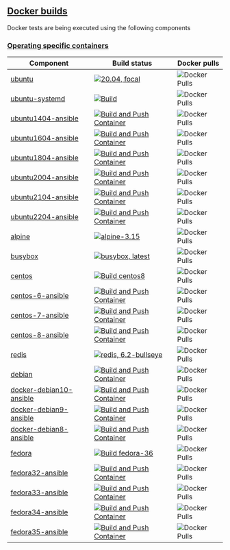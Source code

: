 ## [Docker builds](#docker-builds)

Docker tests are being executed using the following components

### [Operating specific containers](#operating-specific-containers)

|Component|Build status|Docker pulls|
|---------|------------|------------|
|[ubuntu](https://www.github.com/buluma/ubuntu)|[![20.04, focal](https://github.com/buluma/ubuntu/actions/workflows/build-20.04.yml/badge.svg)](https://github.com/buluma/ubuntu/actions/workflows/build-20.04.yml)| ![Docker Pulls](https://img.shields.io/docker/pulls/buluma/ubuntu)|
|[ubuntu-systemd](https://github.com/buluma/docker-ubuntu-systemd)|[![Build](https://github.com/buluma/docker-ubuntu-systemd/actions/workflows/build.yml/badge.svg)](https://github.com/buluma/docker-ubuntu-systemd/actions/workflows/build.yml)| ![Docker Pulls](https://img.shields.io/docker/pulls/buluma/docker-ubuntu-systemd)|
|[ubuntu1404-ansible](https://github.com/buluma/docker-ubuntu1404-ansible)|[![Build and Push Container](https://github.com/buluma/docker-ubuntu1604-ansible/actions/workflows/build.yml/badge.svg)](https://github.com/buluma/docker-ubuntu1604-ansible/actions/workflows/build.yml)| ![Docker Pulls](https://img.shields.io/docker/pulls/buluma/docker-ubuntu1404-ansible)|
|[ubuntu1604-ansible](https://github.com/buluma/docker-ubuntu1604-ansible)|[![Build and Push Container](https://github.com/buluma/docker-ubuntu1604-ansible/actions/workflows/build.yml/badge.svg)](https://github.com/buluma/docker-ubuntu1604-ansible/actions/workflows/build.yml)| ![Docker Pulls](https://img.shields.io/docker/pulls/buluma/docker-ubuntu1604-ansible)|
|[ubuntu1804-ansible](https://github.com/buluma/docker-ubuntu1804-ansible)|[![Build and Push Container](https://github.com/buluma/docker-ubuntu1804-ansible/actions/workflows/build.yml/badge.svg)](https://github.com/buluma/docker-ubuntu1804-ansible/actions/workflows/build.yml)| ![Docker Pulls](https://img.shields.io/docker/pulls/buluma/docker-ubuntu1804-ansible)|
|[ubuntu2004-ansible](https://github.com/buluma/docker-ubuntu2004-ansible)|[![Build and Push Container](https://github.com/buluma/docker-ubuntu2004-ansible/actions/workflows/build.yml/badge.svg)](https://github.com/buluma/docker-ubuntu2004-ansible/actions/workflows/build.yml)| ![Docker Pulls](https://img.shields.io/docker/pulls/buluma/docker-ubuntu2004-ansible)|
|[ubuntu2104-ansible](https://github.com/buluma/docker-ubuntu2104-ansible)|[![Build and Push Container](https://github.com/buluma/docker-ubuntu2104-ansible/actions/workflows/build-image.yml/badge.svg)](https://github.com/buluma/docker-ubuntu2104-ansible/actions/workflows/build-image.yml)| ![Docker Pulls](https://img.shields.io/docker/pulls/buluma/docker-ubuntu2104-ansible)|
|[ubuntu2204-ansible](https://github.com/buluma/docker-ubuntu2204-ansible)|[![Build and Push Container](https://github.com/buluma/docker-ubuntu2204-ansible/actions/workflows/build-image.yml/badge.svg)](https://github.com/buluma/docker-ubuntu2204-ansible/actions/workflows/build-image.yml)| ![Docker Pulls](https://img.shields.io/docker/pulls/buluma/docker-ubuntu2204-ansible)|
|[alpine](https://www.github.com/buluma/alpine)|[![alpine-3.15](https://github.com/buluma/alpine/actions/workflows/build-3.15.yml/badge.svg)](https://github.com/buluma/alpine/actions/workflows/build-3.15.yml)| ![Docker Pulls](https://img.shields.io/docker/pulls/buluma/alpine)|
|[busybox](https://www.github.com/buluma/busybox)|[![busybox, latest](https://github.com/buluma/busybox/actions/workflows/build-1.34.yml/badge.svg)](https://github.com/buluma/busybox/actions/workflows/build-1.34.yml)| ![Docker Pulls](https://img.shields.io/docker/pulls/buluma/busybox)|
|[centos](https://www.github.com/buluma/centos)|[![Build centos8](https://github.com/buluma/centos/actions/workflows/build-centos8.yml/badge.svg)](https://github.com/buluma/centos/actions/workflows/build-centos8.yml)| ![Docker Pulls](https://img.shields.io/docker/pulls/buluma/centos)|
|[centos-6-ansible](https://github.com/buluma/docker-centos6-ansible)|[![Build and Push Container](https://github.com/buluma/docker-centos6-ansible/actions/workflows/build.yml/badge.svg)](https://github.com/buluma/docker-centos6-ansible/actions/workflows/build.yml)| ![Docker Pulls](https://img.shields.io/docker/pulls/buluma/docker-centos6-ansible)|
|[centos-7-ansible](https://github.com/buluma/docker-centos7-ansible)|[![Build and Push Container](https://github.com/buluma/docker-centos7-ansible/actions/workflows/build.yml/badge.svg)](https://github.com/buluma/docker-centos7-ansible/actions/workflows/build.yml)| ![Docker Pulls](https://img.shields.io/docker/pulls/buluma/docker-centos7-ansible)|
|[centos-8-ansible](https://github.com/buluma/docker-centos8-ansible)|[![Build and Push Container](https://github.com/buluma/docker-centos8-ansible/actions/workflows/build.yml/badge.svg)](https://github.com/buluma/docker-centos8-ansible/actions/workflows/build.yml)| ![Docker Pulls](https://img.shields.io/docker/pulls/buluma/docker-centos8-ansible)|
|[redis](https://www.github.com/buluma/redis)|[![redis, 6.2-bullseye](https://github.com/buluma/redis/actions/workflows/bullseye.yml/badge.svg)](https://github.com/buluma/redis/actions/workflows/bullseye.yml)| ![Docker Pulls](https://img.shields.io/docker/pulls/buluma/redis)|
|[debian](https://www.github.com/buluma/debian)|[![Build and Push Container](https://github.com/buluma/docker-debian10-ansible/actions/workflows/build.yml/badge.svg)](https://github.com/buluma/docker-debian10-ansible/actions/workflows/build.yml)| ![Docker Pulls](https://img.shields.io/docker/pulls/buluma/debian)|
|[docker-debian10-ansible](https://github.com/buluma/docker-debian10-ansible)|[![Build and Push Container](https://github.com/buluma/docker-debian10-ansible/actions/workflows/build.yml/badge.svg)](https://github.com/buluma/docker-debian10-ansible/actions/workflows/build.yml)| ![Docker Pulls](https://img.shields.io/docker/pulls/buluma/docker-debian10-ansible)|
|[docker-debian9-ansible](https://github.com/buluma/docker-debian9-ansible)|[![Build and Push Container](https://github.com/buluma/docker-debian9-ansible/actions/workflows/build.yml/badge.svg)](https://github.com/buluma/docker-debian9-ansible/actions/workflows/build.yml)| ![Docker Pulls](https://img.shields.io/docker/pulls/buluma/docker-debian9-ansible)|
|[docker-debian8-ansible](https://github.com/buluma/docker-debian8-ansible)|[![Build and Push Container](https://github.com/buluma/docker-debian8-ansible/actions/workflows/build.yml/badge.svg)](https://github.com/buluma/docker-debian8-ansible/actions/workflows/build.yml)| ![Docker Pulls](https://img.shields.io/docker/pulls/buluma/docker-debian8-ansible)|
|[fedora](https://www.github.com/buluma/fedora)|[![Build fedora-36](https://github.com/buluma/fedora/actions/workflows/fedora-36.yml/badge.svg)](https://github.com/buluma/fedora/actions/workflows/fedora-36.yml)| ![Docker Pulls](https://img.shields.io/docker/pulls/buluma/fedora)|
|[fedora32-ansible](https://github.com/buluma/docker-fedora32-ansible)|[![Build and Push Container](https://github.com/buluma/docker-fedora32-ansible/actions/workflows/build.yml/badge.svg)](https://github.com/buluma/docker-fedora32-ansible/actions/workflows/build.yml)| ![Docker Pulls](https://img.shields.io/docker/pulls/buluma/docker-fedora32-ansible)|
|[fedora33-ansible](https://github.com/buluma/docker-fedora33-ansible)|[![Build and Push Container](https://github.com/buluma/docker-fedora33-ansible/actions/workflows/build.yml/badge.svg)](https://github.com/buluma/docker-fedora33-ansible/actions/workflows/build.yml)| ![Docker Pulls](https://img.shields.io/docker/pulls/buluma/docker-fedora33-ansible)|
|[fedora34-ansible](https://github.com/buluma/docker-fedora34-ansible)|[![Build and Push Container](https://github.com/buluma/docker-fedora34-ansible/actions/workflows/build.yml/badge.svg)](https://github.com/buluma/docker-fedora34-ansible/actions/workflows/build.yml)| ![Docker Pulls](https://img.shields.io/docker/pulls/buluma/docker-fedora34-ansible)|
|[fedora35-ansible](https://github.com/buluma/docker-fedora35-ansible)|[![Build and Push Container](https://github.com/buluma/docker-fedora35-ansible/actions/workflows/build.yml/badge.svg)](https://github.com/buluma/docker-fedora35-ansible/actions/workflows/build.yml)| ![Docker Pulls](https://img.shields.io/docker/pulls/buluma/docker-fedora35-ansible)|
